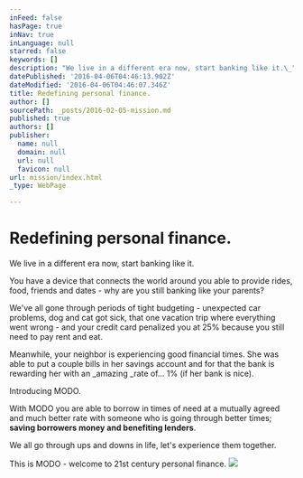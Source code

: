 ```yaml
---
inFeed: false
hasPage: true
inNav: true
inLanguage: null
starred: false
keywords: []
description: "We live in a different era now, start banking like it.\_"
datePublished: '2016-04-06T04:46:13.902Z'
dateModified: '2016-04-06T04:46:07.346Z'
title: Redefining personal finance.
author: []
sourcePath: _posts/2016-02-05-mission.md
published: true
authors: []
publisher:
  name: null
  domain: null
  url: null
  favicon: null
url: mission/index.html
_type: WebPage

---
```

# Redefining personal finance.

We live in a different era now, start banking like it. 

You have a device that connects the world around you able to provide rides, food, friends and dates - why are you still banking like your parents?

We've all gone through periods of tight budgeting - unexpected car problems, dog and cat got sick, that one vacation trip where everything went wrong - and your credit card penalized you at 25% because you still need to pay rent and eat. 

Meanwhile, your neighbor is experiencing good financial times. She was able to put a couple bills in her savings account and for that the bank is rewarding her with an _amazing _rate of... 1% (if her bank is nice).

Introducing MODO.

With MODO you are able to borrow in times of need at a mutually agreed and much better rate with someone who is going through better times; **saving borrowers money and benefiting lenders**. 

We all go through ups and downs in life, let's experience them together.

This is MODO - welcome to 21st century personal finance.
![](https://the-grid-user-content.s3-us-west-2.amazonaws.com/f272aeee-5989-4b34-827b-e1a62f35333e.png)